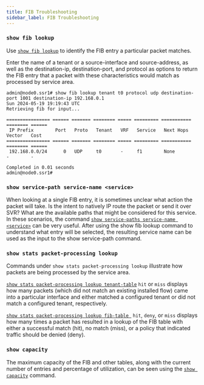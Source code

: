 ```yaml
---
title: FIB Troubleshooting
sidebar_label: FIB Troubleshooting
---
```


### `show fib lookup`

Use [`show fib lookup`](cli_reference.md#show-fib-lookup) to identify the FIB entry a particular packet matches.

Enter the name of a tenant or a source-interface and source-address, as well as the destination-ip, destination-port, and protocol as options to return the FIB entry that a packet with these characteristics would match as processed by service area.

```
admin@node0.ssr1# show fib lookup tenant t0 protocol udp destination-port 1001 destination-ip 192.168.0.1
Sun 2024-05-19 19:19:43 UTC
Retrieving fib for input...

================ ====== ======= ======== ===== ========= =========== ======== ======
 IP Prefix        Port   Proto   Tenant   VRF   Service   Next Hops   Vector   Cost
================ ====== ======= ======== ===== ========= =========== ======== ======
 192.168.0.0/24      0   UDP     t0       -     f1        None        -        -

Completed in 0.01 seconds
admin@node0.ssr1#
```

### `show service-path service-name <service>`

When looking at a single FIB entry, it is sometimes unclear what action the packet will take. Is the intent to natively IP route the packet or send it over SVR? What are the available paths that might be considered for this service. In these scenarios, the command [`show service-paths service-name <service>`](cli_reference.md#show-service-path) can be very useful. After using the show fib lookup command to understand what entry will be selected, the resulting service name can be used as the input to the show service-path command.

### `show stats packet-processing lookup`

Commands under `show stats packet-processing lookup` illustrate how packets are being processed by the service area. 

[`show stats packet-processing lookup tenant-table`](cli_stats_reference#show-stats-packet-processing-lookup-tenant-table) `hit` or `miss` displays how many packets (which did not match an existing installed flow) came into a particular interface and either matched a configured tenant or did not match a configured tenant, respectively. 

[`show stats packet-processing lookup fib-table `](cli_stats_reference.md#show-stats-packet-processing-lookup-fib-table) `hit`, `deny`, or `miss` displays how many times a packet has resulted in a lookup of the FIB table with either a successful match (hit), no match (miss), or a policy that indicated traffic should be denied (deny).

### `show capacity`

The maximum capacity of the FIB and other tables, along with the current number of entries and percentage of utilization, can be seen using the [`show capacity`](cli_reference.md#show-capacity) command.
